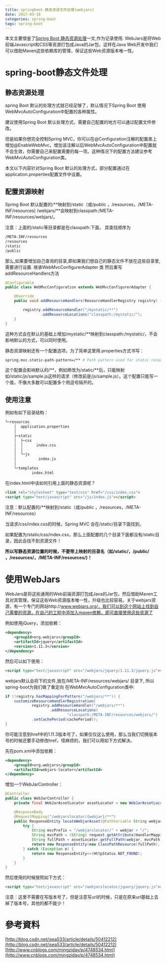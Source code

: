 ```yaml
---
title: springboot-静态资源文件处理(webjars)
date: 2017-03-10 
categories: spring-boot
tags: spring-boot
---
```


 本文主要借鉴了[Spring Boot 静态资源处理](http://blog.csdn.net/isea533/article/details/50412212)一文,作为记录使用.
 WebJars是将Web前端Javascript和CSS等资源打包成Java的Jar包，这样在Java Web开发中我们可以借助Maven这些依赖库的管理，保证这些Web资源版本唯一性。

 <!--more-->

# spring-boot静态文件处理
## 静态资源处理

spring Boot 默认的处理方式就已经足够了，默认情况下Spring Boot 使用WebMvcAutoConfiguration中配置的各种属性。

建议使用Spring Boot 默认处理方式，需要自己配置的地方可以通过配置文件修改。

但是如果你想完全控制Spring MVC，你可以在@Configuration注解的配置类上增加@EnableWebMvc，增加该注解以后WebMvcAutoConfiguration中配置就不会生效，你需要自己来配置需要的每一项。这种情况下的配置方法建议参考WebMvcAutoConfiguration类。

本文以下内容针对Spring Boot 默认的处理方式，部分配置通过在application.properties配置文件中设置。

## 配置资源映射
Spring Boot 默认配置的/**映射到/static（或/public ，/resources，/META-INF/resources)
/webjars/**会映射到classpath:/META-INF/resources/webjars/。

注意：上面的/static等目录都是在classpath:下面。
其查找顺序为

```bash
/META-INF/resources
/resources
/static
/public
```

那么,如果要增加自己查询的目录,即如果我们想自己的静态文件不放在这些目录里,需要进行设置.
继承WebMvcConfigurerAdapter 类 然后重写addResourceHandlers方法

```java
@Configurable
public class WebMvcConfiguration extends WebMvcConfigurerAdapter {

    @Override
    public void addResourceHandlers(ResourceHandlerRegistry registry) {

        registry.addResourceHandler("/mystatic/**")
        		.addResourceLocations("classpath:/mystatic/");
    }
}

```

这种方式会在默认的基础上增加/mystatic/**映射到classpath:/mystatic/，不会影响默认的方式，可以同时使用。

静态资源映射还有一个配置选项，为了简单这里用.properties方式书写：

```bash
spring.mvc.static-path-pattern=/** # Path pattern used for static resources.
```
这个配置会影响默认的/**，例如修改为/static/**后，只能映射如/static/js/sample.js这样的请求（修改前是/js/sample.js）。这个配置只能写一个值，不像大多数可以配置多个用逗号隔开的。

## 使用注意
例如有如下目录结构：

```bash
└─resources
    │  application.properties
    │
    ├─static
    │  ├─css
    │  │      index.css
    │  │
    │  └─js
    │          index.js
    │
    └─templates
            index.html
```
在index.html中该如何引用上面的静态资源呢？ 

```html
<link rel="stylesheet" type="text/css" href="/css/index.css">
<script type="text/javascript" src="/js/index.js"></script>
```
注意：默认配置的/**映射到/static（或/public ，/resources，/META-INF/resources）

当请求/css/index.css的时候，Spring MVC 会在/static/目录下面找到。

如果配置为/static/css/index.css，那么上面配置的几个目录下面都没有/static目录，因此会找不到资源文件！

**所以写静态资源位置的时候，不要带上映射的目录名（如/static/，/public/ ，/resources/，/META-INF/resources/)！**

# 使用WebJars
WebJars是将这些通用的Web前端资源打包成Java的Jar包，然后借助Maven工具对其管理，保证这些Web资源版本唯一性，升级也比较容易。关于webjars资源，有一个专门的网站http://www.webjars.org/，我们可以到这个网站上找到自己需要的资源，在自己的工程中添加入maven依赖，即可直接使用这些资源了

例如使用jQuery，添加依赖：

```xml
<dependency>
    <groupId>org.webjars</groupId>
    <artifactId>jquery</artifactId>
    <version>1.11.3</version>
</dependency>
```
然后可以如下使用：

```html
<script type="text/javascript" src="/webjars/jquery/1.11.3/jquery.js"></script>
```
webjars默认会将下的文件,放在/META-INF/resources/webjars/ 目录下,
所以spring-boot为我们做了重定向
在WebMvcAutoConfiguration类中:

```java
if (!registry.hasMappingForPattern("/webjars/**")) {
	customizeResourceHandlerRegistration(
			registry.addResourceHandler("/webjars/**")
					.addResourceLocations(
							"classpath:/META-INF/resources/webjars/")
			.setCachePeriod(cachePeriod));
}
```

你可能注意到href中的1.11.3版本号了，如果仅仅这么使用，那么当我们切换版本号的时候还要手动修改href，怪麻烦的，我们可以用如下方式解决。

先在pom.xml中添加依赖：

```xml
<dependency>
    <groupId>org.webjars</groupId>
    <artifactId>webjars-locator</artifactId>
</dependency>
```
增加一个WebJarController：

```java
@Controller
public class WebJarController {
    private final WebJarAssetLocator assetLocator = new WebJarAssetLocator();

    @ResponseBody
    @RequestMapping("/webjarslocator/{webjar}/**")
    public ResponseEntity locateWebjarAsset(@PathVariable String webjar, HttpServletRequest request) {
        try {
            String mvcPrefix = "/webjarslocator/" + webjar + "/";
            String mvcPath = (String) request.getAttribute(HandlerMapping.PATH_WITHIN_HANDLER_MAPPING_ATTRIBUTE);
            String fullPath = assetLocator.getFullPath(webjar, mvcPath.substring(mvcPrefix.length()));
            return new ResponseEntity(new ClassPathResource(fullPath), HttpStatus.OK);
        } catch (Exception e) {
            return new ResponseEntity<>(HttpStatus.NOT_FOUND);
        }
    }
}
```
然后使用的时候按照如下方式：

```html
<script type="text/javascript" src="/webjarslocator/jquery/jquery.js"></script>
```

注意：这里不需要在写版本号了，但是注意写url的时候，只是在原来url基础上去掉了版本号，其他的都不能少！


# 參考資料
[http://blog.csdn.net/isea533/article/details/50412212](http://blog.csdn.net/isea533/article/details/50412212)
[http://www.cnblogs.com/mingziday/p/4748534.html](http://www.cnblogs.com/mingziday/p/4748534.html)
